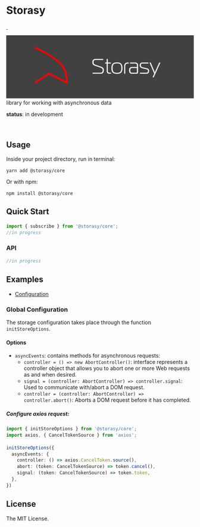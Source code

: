 # Storasy
<p>
  <a aria-label="NPM version" href="https://www.npmjs.com/package/@storasy/core">
    <img alt="" src="https://badgen.net/npm/v/@storasy/core">
  </a>
    <a aria-label="Package size" href="https://bundlephobia.com/result?p=@storasy/core">
      <img alt="" src="https://badgen.net/bundlephobia/minzip/@storasy/core">
    </a>
</p>

![Storasy Header](https://github.com/Naboska/storasy/raw/main/media/logo.png)
library for working with asynchronous data

**status**: in development

<br/>

## Usage

Inside your project directory, run in terminal:

```
yarn add @storasy/core
```

Or with npm:

```
npm install @storasy/core
```

## Quick Start

```js
import { subscribe } from '@storasy/core';
//in progress
```

### API

```js
//in progress
```

## Examples

- [Configuration](#configuration)

### Global Configuration

The storage configuration takes place through the function `initStoreOptions`.

#### Options
- `asyncEvents`: contains methods for asynchronous requests:
  - `controller = () => new AbortController()`: interface represents a controller object that allows you to abort one or more Web requests as and when desired.
  - `signal = (controller: AbortController) => controller.signal`: Used to communicate with/abort a DOM request.
  - `controller = (controller: AbortController) => controller.abort()`: Aborts a DOM request before it has completed.

##### Configure axios request:
```ts
import { initStoreOptions } from '@storasy/core';
import axios, { CancelTokenSource } from 'axios';

initStoreOptions({
  asyncEvents: {
    controller: () => axios.CancelToken.source(),
    abort: (token: CancelTokenSource) => token.cancel(),
    signal: (token: CancelTokenSource) => token.token,
  },
})

```

## License

The MIT License.